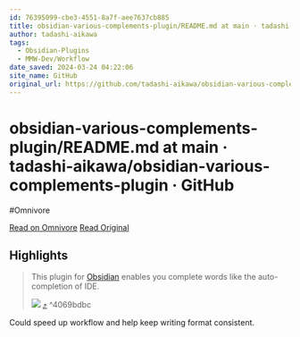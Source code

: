 ```yaml
---
id: 76395099-cbe3-4551-8a7f-aee7637cb885
title: obsidian-various-complements-plugin/README.md at main · tadashi-aikawa/obsidian-various-complements-plugin · GitHub
author: tadashi-aikawa
tags:
  - Obsidian-Plugins
  - MMW-Dev/Workflow
date_saved: 2024-03-24 04:22:06
site_name: GitHub
original_url: https://github.com/tadashi-aikawa/obsidian-various-complements-plugin/blob/main/README.md
---
```


# obsidian-various-complements-plugin/README.md at main · tadashi-aikawa/obsidian-various-complements-plugin · GitHub
#Omnivore

[Read on Omnivore](https://omnivore.app/me/https-github-com-tadashi-aikawa-obsidian-various-complements-plu-18e6be79455)
[Read Original](https://github.com/tadashi-aikawa/obsidian-various-complements-plugin/blob/main/README.md)

## Highlights

> This plugin for [Obsidian](https://obsidian.md/) enables you complete words like the auto-completion of IDE.
> 
> [![](https://proxy-prod.omnivore-image-cache.app/0x0,sB-SFSJNiq2BSC9FtMitZgWER32nl--ucGKXeJ-MHSkA/https://camo.githubusercontent.com/c258e6e44367b10c2182b24f7fb06c52a349096621041fb553b62bf5888cb9a3/68747470733a2f2f746164617368692d61696b6177612e6769746875622e696f2f646f63732d6f6273696469616e2d766172696f75732d636f6d706c656d656e74732d706c7567696e2f7265736f75726365732f766172696f75732d636f6d706c656d656e74732e676966)](https://camo.githubusercontent.com/c258e6e44367b10c2182b24f7fb06c52a349096621041fb553b62bf5888cb9a3/68747470733a2f2f746164617368692d61696b6177612e6769746875622e696f2f646f63732d6f6273696469616e2d766172696f75732d636f6d706c656d656e74732d706c7567696e2f7265736f75726365732f766172696f75732d636f6d706c656d656e74732e676966) [⤴️](https://omnivore.app/me/https-github-com-tadashi-aikawa-obsidian-various-complements-plu-18e6be79455#4069bdbc-22a3-4e60-85d5-cd51079016f3)  ^4069bdbc

Could speed up workflow and help keep writing format consistent.

